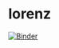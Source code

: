 # lorenz



[![Binder](https://mybinder.org/badge_logo.svg)](https://mybinder.org/v2/gh/comphyorg/lorenz.git/master?urlpath=%2Fvoila%2Frender%2Florenx.ipynb)
